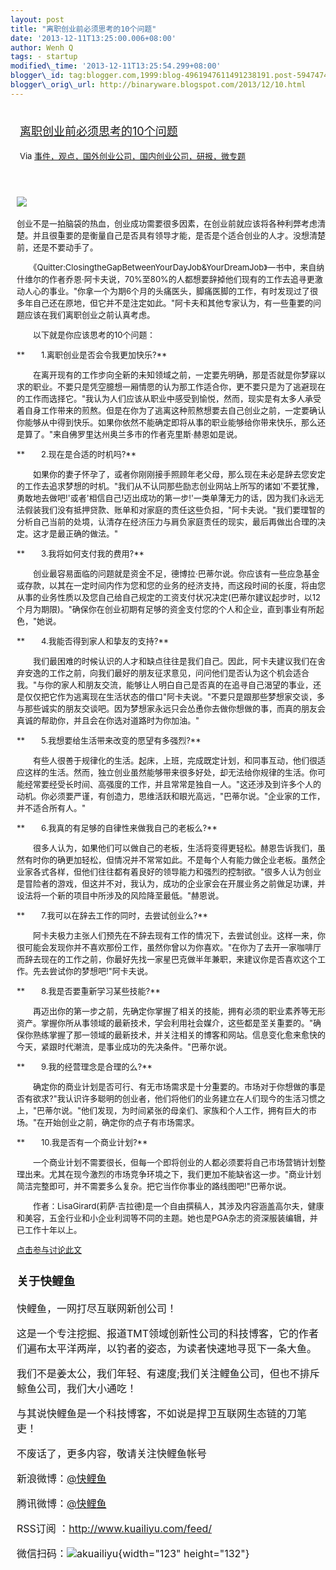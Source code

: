 ```yaml
--- 
layout: post 
title: "离职创业前必须思考的10个问题" 
date: '2013-12-11T13:25:00.006+08:00' 
author: Wenh Q
tags: - startup
modified\_time: '2013-12-11T13:25:54.299+08:00' 
blogger\_id: tag:blogger.com,1999:blog-4961947611491238191.post-5947474386653178580
blogger\_orig\_url: http://binaryware.blogspot.com/2013/12/10.html
---
```

<div style="margin: 10px; padding: 5px;">

<div style="font-size: 18px;">

[离职创业前必须思考的10个问题](http://www.kuailiyu.com/article/6559.html)

</div>

<div style="font-size: 13px;">

Via
[事件，观点，国外创业公司，国内创业公司，研报，微专题](http://www.kuailiyu.com/)

</div>

</div>

<div style="font-size: 13px; padding: 15px 0 10px 10px;">

![](http://www.kuailiyu.com/uploadfile/2013/1211/20131211111456514.jpg)　　

创业不是一拍脑袋的热血，创业成功需要很多因素，在创业前就应该将各种利弊考虑清楚。并且很重要的是衡量自己是否具有领导才能，是否是个适合创业的人才。没想清楚前，还是不要动手了。

　　《Quitter:ClosingtheGapBetweenYourDayJob&YourDreamJob》一书中，来自纳什维尔的作者乔恩·阿卡夫说，70%至80%的人都想要辞掉他们现有的工作去追寻更激动人心的事业。"你拿一个为期6个月的头痛医头，脚痛医脚的工作，有时发现过了很多年自己还在原地，但它并不是注定如此。"阿卡夫和其他专家认为，有一些重要的问题应该在我们离职创业之前认真考虑。

　　以下就是你应该思考的10个问题：

**　　1.离职创业是否会令我更加快乐?**

　　在离开现有的工作步向全新的未知领域之前，一定要先明确，那是否就是你梦寐以求的职业。不要只是凭空臆想一厢情愿的认为那工作适合你，更不要只是为了逃避现在的工作而选择它。"我认为人们应该从职业中感受到愉悦，然而，现实是有太多人承受着自身工作带来的煎熬。但是在你为了逃离这种煎熬想要去自己创业之前，一定要确认你能够从中得到快乐。如果你依然不能确定即将从事的职业能够给你带来快乐，那么还是算了。"来自佛罗里达州奥兰多市的作者克里斯·赫恩如是说。

**　　2.现在是合适的时机吗?**

　　如果你的妻子怀孕了，或者你刚刚接手照顾年老父母，那么现在未必是辞去您安定的工作去追求梦想的时机。"我们从不认同那些励志创业网站上所写的诸如'不要犹豫，勇敢地去做吧!'或者'相信自己!迈出成功的第一步!'一类单薄无力的话，因为我们永远无法假装我们没有抵押贷款、账单和对家庭的责任这些负担，"阿卡夫说。"我们要理智的分析自己当前的处境，认清存在经济压力与肩负家庭责任的现实，最后再做出合理的决定。这才是最正确的做法。"

**　　3.我将如何支付我的费用?**

　　创业最容易面临的问题就是资金不足，德博拉·巴蒂尔说。你应该有一些应急基金或存款，以其在一定时间内作为您和您的业务的经济支持，而这段时间的长度，将由您从事的业务性质以及您自己给自己规定的工资支付状况决定(巴蒂尔建议起步时，以12个月为期限)。"确保你在创业初期有足够的资金支付您的个人和企业，直到事业有所起色，"她说。

**　　4.我能否得到家人和挚友的支持?**

　　我们最困难的时候认识的人才和缺点往往是我们自己。因此，阿卡夫建议我们在舍弃安逸的工作之前，向我们最好的朋友征求意见，问问他们是否认为这个机会适合我。"与你的家人和朋友交流，能够让人明白自己是否真的在追寻自己渴望的事业，还是仅仅把它作为逃离现在生活状态的借口"阿卡夫说。"不要只是跟那些梦想家交谈，多与那些诚实的朋友交谈吧。因为梦想家永远只会怂恿你去做你想做的事，而真的朋友会真诚的帮助你，并且会在你选对道路时为你加油。"

**　　5.我想要给生活带来改变的愿望有多强烈?**

　　有些人很善于规律化的生活。起床，上班，完成既定计划，和同事互动，他们很适应这样的生活。然而，独立创业虽然能够带来很多好处，却无法给你规律的生活。你可能经常要经受长时间、高强度的工作，并且常常是独自一人。"这还涉及到许多个人的动机。你必须要严谨，有创造力，思维活跃和眼光高远，"巴蒂尔说。"企业家的工作，并不适合所有人。"

**　　6.我真的有足够的自律性来做我自己的老板么?**

　　很多人认为，如果他们可以做自己的老板，生活将变得更轻松。赫恩告诉我们，虽然有时你的确更加轻松，但情况并不常常如此。不是每个人有能力做企业老板。虽然企业家各式各样，但他们往往都有着良好的领导能力和强烈的控制欲。"很多人认为创业是冒险者的游戏，但这并不对，我认为，成功的企业家会在开展业务之前做足功课，并设法将一个新的项目中所涉及的风险降至最低。"赫恩说。

**　　7.我可以在辞去工作的同时，去尝试创业么?**

　　阿卡夫极力主张人们预先在不辞去现有工作的情况下，去尝试创业。这样一来，你很可能会发现你并不喜欢那份工作，虽然你曾以为你喜欢。"在你为了去开一家咖啡厅而辞去现在的工作之前，你最好先找一家星巴克做半年兼职，来建议你是否喜欢这个工作。先去尝试你的梦想吧!"阿卡夫说。

**　　8.我是否要重新学习某些技能?**

　　再迈出你的第一步之前，先确定你掌握了相关的技能，拥有必须的职业素养等无形资产。掌握你所从事领域的最新技术，学会利用社会媒介，这些都是至关重要的。"确保你熟练掌握了那一领域的最新技术，并关注相关的博客和网站。信息变化愈来愈快的今天，紧跟时代潮流，是事业成功的先决条件。"巴蒂尔说。

**　　9.我的经营理念是合理的么?**

　　确定你的商业计划是否可行、有无市场需求是十分重要的。市场对于你想做的事是否有欲求?"我认识许多聪明的创业者，他们将他们的业务建立在人们现今的生活习惯之上，"巴蒂尔说。"他们发现，为时间紧张的母亲们、家族和个人工作，拥有巨大的市场。"在开始创业之前，确定你的点子有市场需求。

**　　10.我是否有一个商业计划?**

　　一个商业计划不需要很长，但每一个即将创业的人都必须要将自己市场营销计划整理出来。尤其在现今激烈的市场竞争环境之下，我们更加不能缺省这一步。"商业计划简洁完整即可，并不需要多么复杂。把它当作你事业的路线图吧!"巴蒂尔说。



　　作者：LisaGirard(莉萨·吉拉德)是一个自由撰稿人，其涉及内容涵盖高尔夫，健康和美容，五金行业和小企业利润等不同的主题。她也是PGA杂志的资深服装编辑，并已工作十年以上。

[点击参与讨论此文](http://www.kuailiyu.com/article/6559.html?utm_source=articletail&utm_medium=RSS#comments)

<div style="font-size: 16px;">

### **关于快鲤鱼**

快鲤鱼，一网打尽互联网新创公司！

这是一个专注挖掘、报道TMT领域创新性公司的科技博客，它的作者们遍布太平洋两岸，以钓者的姿态，为读者快速地寻觅下一条大鱼。

我们不是姜太公，我们年轻、有速度;我们关注鲤鱼公司，但也不排斥鲸鱼公司，我们大小通吃！

与其说快鲤鱼是一个科技博客，不如说是捍卫互联网生态链的刀笔吏！

<div>

不废话了，更多内容，敬请关注快鲤鱼帐号

新浪微博：[@快鲤鱼](http://weibo.com/p/1002062696344613/mblog)

腾讯微博：[@快鲤鱼](http://t.qq.com/kuailiyucyzone)

RSS订阅 ：<http://www.kuailiyu.com/feed/>

微信扫码：![akuailiyu](http://tpl6.kuailiyu.com/templates/white/images/weixin.jpg){width="123"
height="132"}

</div>

</div>

</div>
